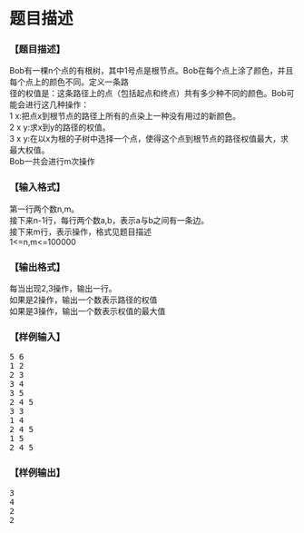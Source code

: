 # 题目描述


<h3>
【题目描述】
</h3>
<div class="content">
<div>
Bob有一棵n个点的有根树，其中1号点是根节点。Bob在每个点上涂了颜色，并且每个点上的颜色不同。定义一条路
</div>
<div>
径的权值是：这条路径上的点（包括起点和终点）共有多少种不同的颜色。Bob可能会进行这几种操作：
</div>
<div>
1 x:把点x到根节点的路径上所有的点染上一种没有用过的新颜色。
</div>
<div>
2 x y:求x到y的路径的权值。
</div>
<div>
3 x y:在以x为根的子树中选择一个点，使得这个点到根节点的路径权值最大，求最大权值。
</div>
<div>
Bob一共会进行m次操作
</div>
<div>
</div>
</div>
<h3>
【输入格式】
</h3>
<div class="content">
<div>
第一行两个数n,m。
</div>
<div>
接下来n-1行，每行两个数a,b，表示a与b之间有一条边。
</div>
<div>
接下来m行，表示操作，格式见题目描述
</div>
<div>
1&lt;=n,m&lt;=100000
</div>
<div>
</div>
</div>
<h3>
【输出格式】
</h3>
<div class="content">
<div>
每当出现2,3操作，输出一行。
</div>
<div>
如果是2操作，输出一个数表示路径的权值
</div>
<div>
如果是3操作，输出一个数表示权值的最大值
</div>
<div>
</div>
</div>
<h3>
【样例输入】
</h3>
<pre>5 6
1 2
2 3
3 4
3 5
2 4 5
3 3
1 4
2 4 5
1 5
2 4 5
</pre>
<h3>
【样例输出】
</h3>
<pre>3
4
2
2
</pre>
<p>
<br/>
</p>

